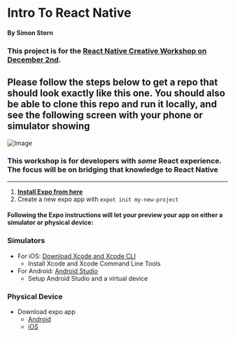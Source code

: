 # Intro To React Native
#### By Simon Stern


### This project is for the [React Native Creative Workshop on December 2nd](https://www.meetup.com/React-Native-Creative-Active/events/265858749/). 

## Please follow the steps below to get a repo that should look exactly like this one. You should also be able to clone this repo and run it locally, and see the following screen  with your phone or simulator showing

![Image](https://i.imgur.com/8YCjwmp.png)

### This workshop is for developers with *some* React experience. The focus will be on bridging that knowledge to React Native

---- 

1) **[Install Expo from here](https://docs.expo.io/versions/v35.0.0/get-started/installation/)**
2) Create a new expo app with `expot init my-new-project`

#### **Following the Expo instructions will let your preview your app on either a simulator or physical device:** 

### Simulators
- For iOS: [Download Xcode and Xcode CLI](https://docs.expo.io/versions/latest/workflow/ios-simulator)
   - Install Xcode and Xcode Command Line Tools
- For Android: [Android Studio](https://docs.expo.io/versions/v35.0.0/workflow/android-studio-emulator/)
  - Setup Android Studio and a virtual device

### Physical Device
- Download expo app
  - [Android](https://play.google.com/store/apps/details?id=host.exp.exponent&hl=en_CA)
  - [iOS](https://apps.apple.com/app/apple-store/id982107779)
  

